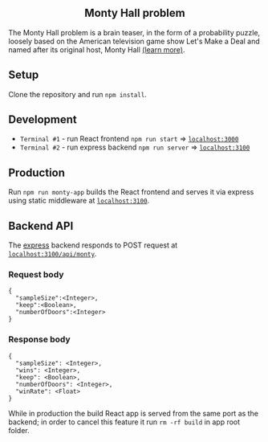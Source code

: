 <h2 align="center">
  Monty Hall problem
</h2>

The Monty Hall problem is a brain teaser, in the form of a probability puzzle, loosely based on the American television game show Let's Make a Deal and named after its original host, Monty Hall [(learn more)](https://en.m.wikipedia.org/wiki/Monty_Hall_problem).

## Setup

Clone the repository and run `npm install`.

## Development

- `Terminal #1` - run React frontend `npm run start` => [`localhost:3000`](http://localhost:3000)
- `Terminal #2` - run express backend `npm run server` => [`localhost:3100`](http://localhost:3100)

## Production

Run `npm run monty-app` builds the React frontend and serves it via express using static middleware at [`localhost:3100`](http://localhost:3100).

## Backend API

The [express](https://expressjs.com/) backend responds to POST request at [`localhost:3100/api/monty`](http://localhost:3100/api/monty).

### Request body

```
{
  "sampleSize":<Integer>,
  "keep":<Boolean>,
  "numberOfDoors":<Integer>
}
```

### Response body

```
{
  "sampleSize": <Integer>,
  "wins": <Integer>,
  "keep": <Boolean>,
  "numberOfDoors": <Integer>,
  "winRate": <Float>
}
```

While in production the build React app is served from the same port as the backend; in order to cancel this feature it run `rm -rf build` in app root folder.
